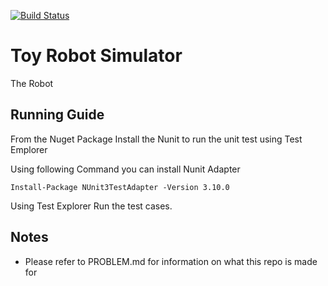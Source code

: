 [![Build Status](https://travis-ci.org/Usman-Amir/toy-robot.svg?branch=master)](https://travis-ci.org/Usman-Amir/toy-robot)

# Toy Robot Simulator
The Robot 

## Running Guide

From the Nuget Package Install the Nunit to run the unit test using Test Emplorer

Using following Command you can install Nunit Adapter

`Install-Package NUnit3TestAdapter -Version 3.10.0`

Using Test Explorer Run the test cases.

## Notes

* Please refer to PROBLEM.md for information on what this repo is made for